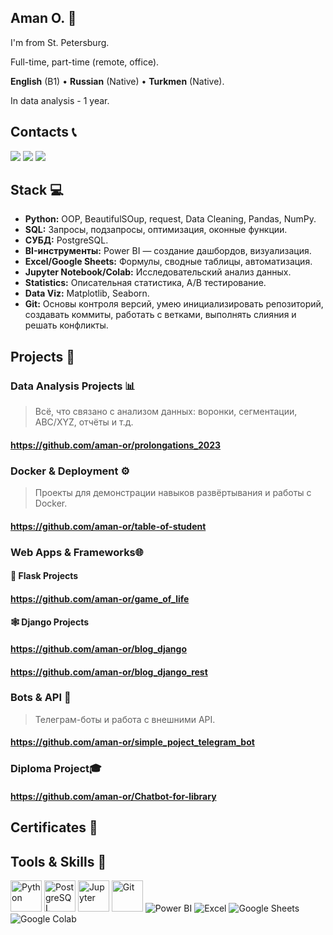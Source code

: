 ## Aman O. 👋
I'm from St. Petersburg.

Full-time, part-time (remote, office).

**English** (B1) • **Russian** (Native) • **Turkmen** (Native).

In data analysis - 1 year.

## Contacts 📞 
<p align="left">
    <a href="https://t.me/amanaliyya"><img src="https://img.shields.io/badge/Telegram-2CA5E0?style=for-the-badge&logo=telegram&logoColor=white"/></a>
    <a href="https://www.linkedin.com/in/amanaliyya/"><img src="https://img.shields.io/badge/LinkedIn-0077B5?style=for-the-badge&logo=linkedin&logoColor=white"/></a>
    <a href="mailto:uragan2462@gmail.com"><img src="https://img.shields.io/badge/Gmail-D14836?style=for-the-badge&logo=gmail&logoColor=white"/></a>
</p>

## Stack 💻

- **Python:** OOP, BeautifulSOup, request, Data Cleaning, Pandas, NumPy.
- **SQL:** Запросы, подзапросы, оптимизация, оконные функции.
- **СУБД:** PostgreSQL.
- **BI-инструменты:** Power BI — создание дашбордов, визуализация.
- **Excel/Google Sheets:** Формулы, сводные таблицы, автоматизация.
- **Jupyter Notebook/Colab:** Исследовательский анализ данных.
- **Statistics:** Описательная статистика, A/B тестирование.
- **Data Viz:** Matplotlib, Seaborn.
- **Git:** Основы контроля версий, умею инициализировать репозиторий, создавать коммиты, работать с ветками, выполнять слияния и решать конфликты.

## Projects 📂

### Data Analysis Projects 📊
> Всё, что связано с анализом данных: воронки, сегментации, ABC/XYZ, отчёты и т.д.
#### https://github.com/aman-or/prolongations_2023

### Docker & Deployment ⚙️
> Проекты для демонстрации навыков развёртывания и работы с Docker.
#### https://github.com/aman-or/table-of-student

### Web Apps & Frameworks🌐
#### 🐍 Flask Projects
#### https://github.com/aman-or/game_of_life

#### 🕸️ Django Projects
#### https://github.com/aman-or/blog_django
#### https://github.com/aman-or/blog_django_rest

### Bots & API 🤖
> Телеграм-боты и работа с внешними API.
#### https://github.com/aman-or/simple_poject_telegram_bot


### Diploma Project🎓
#### https://github.com/aman-or/Chatbot-for-library

## Certificates 📜
<p align="left">
   
</p>

## Tools & Skills 🧰
<p align="left"> 
  <img src="https://cdn.jsdelivr.net/gh/devicons/devicon/icons/python/python-original.svg" width="50" height="50" alt="Python"/>
  <img src="https://cdn.jsdelivr.net/gh/devicons/devicon/icons/postgresql/postgresql-original.svg" width="50" height="50" alt="PostgreSQL"/>
  <img src="https://cdn.jsdelivr.net/gh/devicons/devicon/icons/jupyter/jupyter-original.svg" width="50" height="50" alt="Jupyter"/>
  <img src="https://cdn.jsdelivr.net/gh/devicons/devicon/icons/git/git-original.svg" width="50" height="50" alt="Git"/>
  <img src="https://img.icons8.com/color/50/000000/power-bi.png" alt="Power BI"/>
  <img src="https://img.icons8.com/color/50/000000/microsoft-excel-2019--v1.png" alt="Excel"/>
  <img src="https://img.icons8.com/color/50/000000/google-sheets.png" alt="Google Sheets"/>
  <img src="https://img.icons8.com/color/50/000000/google-colab.png" alt="Google Colab"/>
</p>
